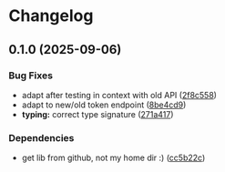 # Changelog

## 0.1.0 (2025-09-06)


### Bug Fixes

* adapt after testing in context with old API ([2f8c558](https://github.com/Frikanalen/ingest/commit/2f8c558906be39017eb5fd15bb787be9f8e2c6b7))
* adapt to new/old token endpoint ([8be4cd9](https://github.com/Frikanalen/ingest/commit/8be4cd9a76ce556e1e06e78b9a293eee219bf0d8))
* **typing:** correct type signature ([271a417](https://github.com/Frikanalen/ingest/commit/271a417149735852ea7bea49ea011faae3dc27bd))


### Dependencies

* get lib from github, not my home dir :) ([cc5b22c](https://github.com/Frikanalen/ingest/commit/cc5b22c388ce79973a949288c7bf97dc3c77ccef))
